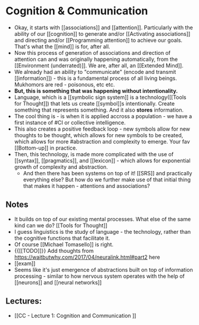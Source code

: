 # Cognition & Communication
- Okay, it starts with [[associations]] and [[attention]]. Particularly with the ability of our [[cognition]] to generate and/or [[Activating associations]] and directing and/or [[Programming attention]] to achieve our goals. That's what the [[mind]] is for, after all.
- Now this process of generation of associations and direction of attention can and was originally happening automatically, from the [[Environment (underrated)]]. We are, after all, an [[Extended Mind]].
- We already had an ability to "communicate" (encode and transmit [[information]]) - this is a fundamental process of all living beings. Mukhomors are red - poisonous, etc etc.
- **But, this is something that was happening without intentionality.**
- Language, which is a [[symbolic sign system]] is a technology([[Tools for Thought]]) that lets us create [[symbol]]s intentionally. Create something that represents something. And it also **stores** information. 
- The cool thing is - is when it is applied accross a population - we have a first instance of #CI or collective intelligence.
- This also creates a positive feedback loop - new symbols allow for new thoughts to be thought, which allows for new symbols to be created, which allows for more #abstraction and complexity to emerge. Your fav [[Bottom-up]] in practice.
- Then, this technology, is made more complicated with the use of [[syntax]], [[pragmatics]], and [[lexicon]] - which allows for exponential growth of complexity and abstraction.
    - And then there has been systems on top of it! [[SRS]] and practically everything else? But how do we further make use of that initial thing that makes it happen - attentions and associations?

## Notes
- It builds on top of our existing mental processes. What else of the same kind can we do? [[Tools for Thought]]
- I guess linguistics is the study of language - the technology, rather than the cognitive functions that facilitate it.
- Of course [[Michael Tomasello]] is right.
- {{[[TODO]]}} Add thoughts from https://waitbutwhy.com/2017/04/neuralink.html#part2 here
- [[exam]]
- Seems like it's just emergence of abstractions built on top of information processing - similar to how nervous system operates with the help of [[neurons]] and [[neural networks]]


## Lectures:
   - [[CC - Lecture 1: Cognition and Communication ]]

